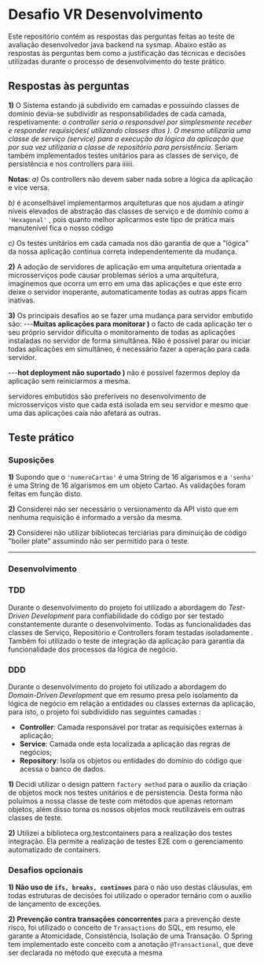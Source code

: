 
# Desafio VR Desenvolvimento

Este repositório contém as respostas das perguntas feitas ao teste de avaliação desenvolvedor java backend na sysmap. Abaixo estão as respostas às perguntas bem como a justificação das técnicas e decisões utilizadas durante o processo de desenvolvimento do teste prático.


## Respostas às perguntas

**1)**  O Sistema estando já subdivido em camadas e possuindo classes de domínio devia-se subdividir as responsabilidades de cada camada, respetivamente:   *o controller seria o responsável por simplesmente receber e responder requisições( utilizando classes dtos ).  O mesmo utilizaria uma classe de  serviço (service) para a execução da lógica da aplicação que por sua vez utilizaria a classe de repositório para persistência.* Seriam também implementados testes unitários para as classes de serviço, de persistência e nos controllers para iiiiii.

 **Notas**:
 *a)* Os controllers não devem saber nada sobre a lógica da aplicação e vice versa.

*b)* é aconselhável implementarmos arquiteturas que nos ajudam a atingir níveis elevados de abstração das classes de serviço e de domínio como a  `'Hexagonal'` , pois quanto melhor aplicarmos este tipo de prática mais manutenível fica o nosso código

*c)* Os testes unitários em cada camada nos dão garantia de que a "lógica" da nossa aplicação continua correta independentemente da mudança.  

**2)** A adoção de servidores de aplicação em uma arquitetura orientada a microsserviços pode causar problemas sérios a uma arquitetura, imaginemos que ocorra um erro em uma das aplicações e que este erro deixe o servidor inoperante, automaticamente todas as outras apps ficam inativas. 

**3)**  Os principais desafios ao se fazer uma mudança para servidor embutido são:
---**Muitas aplicações para monitorar )** o facto de cada aplicação ter o seu próprio servidor dificulta o monitoramento de todas as aplicações instaladas no servidor de forma simultânea. Não é possível parar ou iniciar todas aplicações em simultâneo, é necessário fazer a operação para cada servidor.

---**hot deployment não suportado )**   não é possível fazermos deploy da aplicação sem reiniciarmos  a mesma.

servidores embutidos são preferíveis no desenvolvimento de microsserviços  visto que cada está isolada em seu servidor e mesmo que uma das aplicações caia não afetará as outras.

## Teste prático

### Suposições

**1)**   Supondo que o   `'numeroCartao'`  é uma String de 16 algarismos e a `'senha'` é uma String de 16 algarismos em um objeto Cartao.  As validações foram feitas em função disto.

**2)** Considerei não ser necessário o versionamento da API visto que em nenhuma requisição é informado a versão da mesma.

**2)** Considerei não utilizar bibliotecas terciárias para diminuição de código "boiler plate" assumindo não ser permitido para o teste.
****
### Desenvolvimento

### TDD
Durante o desenvolvimento do projeto foi utilizado a abordagem do  _Test-Driven Development_ para confiabilidade do código por ser testado constantemente durante o desenvolvimento. Todas as funcionalidades das classes de Serviço, Repositório e Controllers foram  testadas isoladamente . Também foi utilizado o teste de integração da aplicação para garantia da funcionalidade dos processos da lógica de negócio.

### DDD
Durante o desenvolvimento do projeto foi utilizado a abordagem do _Domain-Driven Development_ que em resumo presa pelo isolamento da lógica de negócio em relação a entidades ou classes externas da aplicação, para isto, o projeto foi subdividido nas seguintes camadas : 

 * **Controller**: Camada responsável por tratar as requisições externas à aplicação;
 * **Service**: Camada onde esta localizada a aplicação das regras de negócios;
 * **Repository**: Isola os objetos ou entidades do domínio do código que acessa o banco de dados.


**1)** Decidi utilizar o design pattern `factory method` para o auxílio da criação de objetos mock nos testes unitários e de persistencia. Desta forma não poluímos a nossa classe de teste com métodos que apenas retornam objetos, além disso torna os nossos objetos mock reutilizáveis em outras classes de teste.

**2)** Utilizei a biblioteca  org.testcontainers para a realização dos testes integração. Ela permite a realização de testes E2E com o gerenciamento automatizado de containers.

### Desafios opcionais

**1) Não uso de `ifs, breaks, continues`**
para o não uso destas cláusulas, em todas estruturas de decisões foi utilizado o operador ternário com o auxílio de lançamento de exceções.    

**2) Prevenção contra transações concorrentes**
para a prevenção deste risco, foi utilizado o conceito de `Transactions` do SQL, em resumo, ele garante a Atomicidade, Consistência, Isolação de uma Transação.
O Spring tem implementado este conceito com a anotação 
 `@Transactional`, que deve ser declarada no método que executa a mesma



